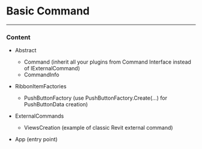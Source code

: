 # Basic Command

---

### Content

- Abstract
    - Command (inherit all your plugins from Command Interface instead of IExternalCommand)
    - CommandInfo
  

- RibbonItemFactories
    - PushButtonFactory (use PushButtonFactory.Create(...) for PushButtonData creation)
  

- ExternalCommands
    - ViewsCreation (example of classic Revit external command)
  

- App (entry point)